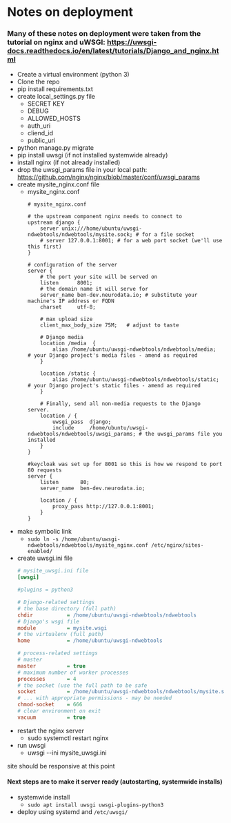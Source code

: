 # Notes on deployment

### Many of these notes on deployment were taken from the tutorial on nginx and uWSGI: https://uwsgi-docs.readthedocs.io/en/latest/tutorials/Django_and_nginx.html

- Create a virtual environment (python 3)
- Clone the repo
- pip install requirements.txt
- create local_settings.py file
    - SECRET KEY
    - DEBUG
    - ALLOWED_HOSTS
    - auth_uri
    - cliend_id
    - public_uri
- python manage.py migrate
- pip install uwsgi (if not installed systemwide already)
- install nginx (if not already installed)
- drop the uwsgi_params file in your local path: https://github.com/nginx/nginx/blob/master/conf/uwsgi_params
- create mysite_nginx.conf file
    - mysite_nginx.conf
        ```apacheconf
        # mysite_nginx.conf

        # the upstream component nginx needs to connect to
        upstream django {
            server unix:///home/ubuntu/uwsgi-ndwebtools/ndwebtools/mysite.sock; # for a file socket
            # server 127.0.0.1:8001; # for a web port socket (we'll use this first)
        }

        # configuration of the server
        server {
            # the port your site will be served on
            listen      8001;
            # the domain name it will serve for
            server_name ben-dev.neurodata.io; # substitute your machine's IP address or FQDN
            charset     utf-8;

            # max upload size
            client_max_body_size 75M;   # adjust to taste

            # Django media
            location /media  {
                alias /home/ubuntu/uwsgi-ndwebtools/ndwebtools/media;  # your Django project's media files - amend as required
            }

            location /static {
                alias /home/ubuntu/uwsgi-ndwebtools/ndwebtools/static; # your Django project's static files - amend as required
            }

            # Finally, send all non-media requests to the Django server.
            location / {
                uwsgi_pass  django;
                include     /home/ubuntu/uwsgi-ndwebtools/ndwebtools/uwsgi_params; # the uwsgi_params file you installed
            }
        }

        #keycloak was set up for 8001 so this is how we respond to port 80 requests
        server {
            listen       80;
            server_name  ben-dev.neurodata.io;

            location / {
                proxy_pass http://127.0.0.1:8001;
            }
        }
        ```
- make symbolic link
    - `sudo ln -s /home/ubuntu/uwsgi-ndwebtools/ndwebtools/mysite_nginx.conf /etc/nginx/sites-enabled/`
- create uwsgi.ini file
    ```ini
    # mysite_uwsgi.ini file
    [uwsgi]

    #plugins = python3

    # Django-related settings
    # the base directory (full path)
    chdir           = /home/ubuntu/uwsgi-ndwebtools/ndwebtools
    # Django's wsgi file
    module          = mysite.wsgi
    # the virtualenv (full path)
    home            = /home/ubuntu/uwsgi-ndwebtools

    # process-related settings
    # master
    master          = true
    # maximum number of worker processes
    processes       = 4
    # the socket (use the full path to be safe
    socket          = /home/ubuntu/uwsgi-ndwebtools/ndwebtools/mysite.sock
    # ... with appropriate permissions - may be needed
    chmod-socket    = 666
    # clear environment on exit
    vacuum          = true
    ```
- restart the nginx server
    - sudo systemctl restart nginx
- run uwsgi
    - uwsgi --ini mysite_uwsgi.ini

site should be responsive at this point


#### Next steps are to make it server ready (autostarting, systemwide installs)
- systemwide install
    - `sudo apt install uwsgi uwsgi-plugins-python3`
- deploy using systemd and `/etc/uwsgi/`
